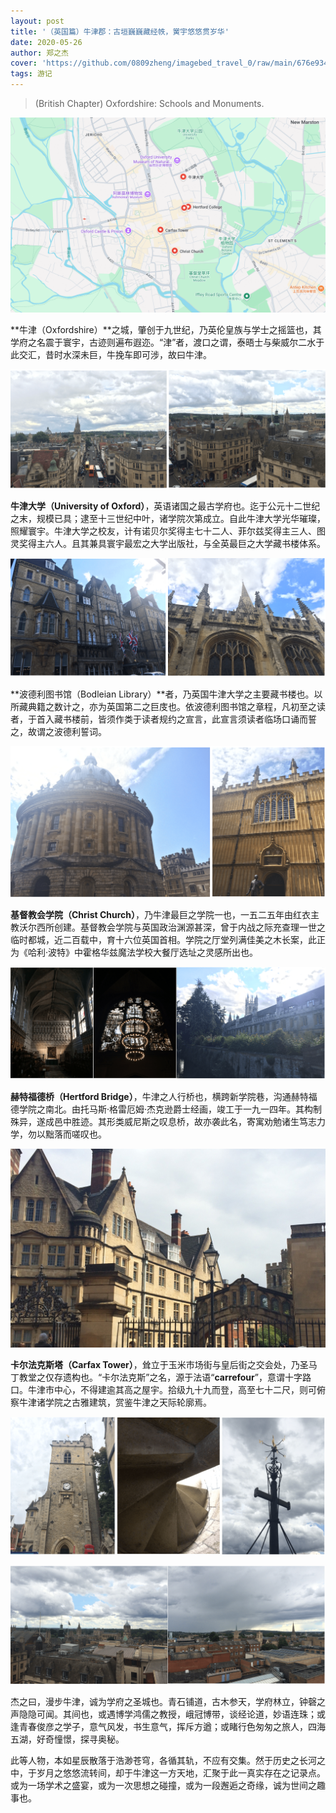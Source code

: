 ```yaml
---
layout: post
title: '（英国篇）牛津郡：古垣巍巍藏经帙，黉宇悠悠贯岁华'
date: 2020-05-26
author: 郑之杰
cover: 'https://github.com/0809zheng/imagebed_travel_0/raw/main/676e9346d0e0a243d4ebbe87.png'
tags: 游记
---
```


> (British Chapter) Oxfordshire: Schools and Monuments.

![](https://github.com/0809zheng/imagebed_travel_0/raw/main/676e9346d0e0a243d4ebbe87.png)

**牛津（Oxfordshire）**之城，肇创于九世纪，乃英伦皇族与学士之摇篮也，其学府之名震于寰宇，古迹则遍布遐迩。“津”者，渡口之谓，泰晤士与柴威尔二水于此交汇，昔时水深未巨，牛挽车即可涉，故曰牛津。

![](https://github.com/0809zheng/imagebed_travel_0/raw/main/66a8ddb2d9c307b7e9301483.png)

**牛津大学（University of Oxford）**，英语诸国之最古学府也。迄于公元十二世纪之末，规模已具；逮至十三世纪中叶，诸学院次第成立。自此牛津大学光华璀璨，照耀寰宇。牛津大学之校友，计有诺贝尔奖得主七十二人、菲尔兹奖得主三人、图灵奖得主六人。且其兼具寰宇最宏之大学出版社，与全英最巨之大学藏书楼体系。

![](https://github.com/0809zheng/imagebed_travel_0/raw/main/66a8dfc1d9c307b7e931fa4c.png)

**波德利图书馆（Bodleian Library）**者，乃英国牛津大学之主要藏书楼也。以所藏典籍之数计之，亦为英国第二之巨庋也。依波德利图书馆之章程，凡初至之读者，于首入藏书楼前，皆须作类于读者规约之宣言，此宣言须读者临场口诵而誓之，故谓之波德利誓词。

![](https://github.com/0809zheng/imagebed_travel_0/raw/main/66a8da8dd9c307b7e92d1c42.png)

**基督教会学院（Christ Church）**，乃牛津最巨之学院一也，一五二五年由红衣主教沃尔西所创建。基督教会学院与英国政治渊源甚深，曾于内战之际充查理一世之临时都城，近二百载中，育十六位英国首相。学院之厅堂列满佳美之木长案，此正为《哈利·波特》中霍格华兹魔法学校大餐厅选址之灵感所出也。

![](https://github.com/0809zheng/imagebed_travel_0/raw/main/66a8e0aed9c307b7e932d560.png)

**赫特福德桥（Hertford Bridge）**，牛津之人行桥也，横跨新学院巷，沟通赫特福德学院之南北。由托马斯·格雷厄姆·杰克逊爵士经画，竣工于一九一四年。其构制殊异，遂成邑中胜迹。其形类威尼斯之叹息桥，故亦袭此名，寄寓劝勉诸生笃志力学，勿以黜落而嗟叹也。

![](https://github.com/0809zheng/imagebed_travel_0/raw/main/66a8d9fdd9c307b7e92ca036.jpg)

**卡尔法克斯塔（Carfax Tower）**，耸立于玉米市场街与皇后街之交会处，乃圣马丁教堂之仅存遗构也。“卡尔法克斯”之名，源于法语“**carrefour**”，意谓十字路口。牛津市中心，不得建逾其高之屋宇。拾级九十九而登，高至七十二尺，则可俯察牛津诸学院之古雅建筑，赏鉴牛津之天际轮廓焉。

![](https://github.com/0809zheng/imagebed_travel_0/raw/main/66a8dc7bd9c307b7e92ef237.png)

![](https://github.com/0809zheng/imagebed_travel_0/raw/main/66a8dcead9c307b7e92f6227.png)

杰之曰，漫步牛津，诚为学府之圣城也。青石铺道，古木参天，学府林立，钟磬之声隐隐可闻。其间也，或遇博学鸿儒之教授，峨冠博带，谈经论道，妙语连珠；或逢青春俊彦之学子，意气风发，书生意气，挥斥方遒；或睹行色匆匆之旅人，四海五湖，好奇憧憬，探寻奥秘。

此等人物，本如星辰散落于浩渺苍穹，各循其轨，不应有交集。然于历史之长河之中，于岁月之悠悠流转间，却于牛津这一方天地，汇聚于此一真实存在之记录点。或为一场学术之盛宴，或为一次思想之碰撞，或为一段邂逅之奇缘，诚为世间之趣事也。
